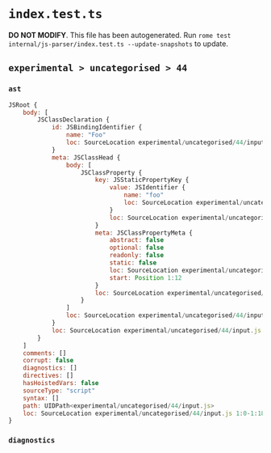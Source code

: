 # `index.test.ts`

**DO NOT MODIFY**. This file has been autogenerated. Run `rome test internal/js-parser/index.test.ts --update-snapshots` to update.

## `experimental > uncategorised > 44`

### `ast`

```javascript
JSRoot {
	body: [
		JSClassDeclaration {
			id: JSBindingIdentifier {
				name: "Foo"
				loc: SourceLocation experimental/uncategorised/44/input.js 1:6-1:9 (Foo)
			}
			meta: JSClassHead {
				body: [
					JSClassProperty {
						key: JSStaticPropertyKey {
							value: JSIdentifier {
								name: "foo"
								loc: SourceLocation experimental/uncategorised/44/input.js 1:12-1:15 (foo)
							}
							loc: SourceLocation experimental/uncategorised/44/input.js 1:12-1:15
						}
						meta: JSClassPropertyMeta {
							abstract: false
							optional: false
							readonly: false
							static: false
							loc: SourceLocation experimental/uncategorised/44/input.js 1:12-1:15
							start: Position 1:12
						}
						loc: SourceLocation experimental/uncategorised/44/input.js 1:12-1:16
					}
				]
				loc: SourceLocation experimental/uncategorised/44/input.js 1:0-1:18
			}
			loc: SourceLocation experimental/uncategorised/44/input.js 1:0-1:18
		}
	]
	comments: []
	corrupt: false
	diagnostics: []
	directives: []
	hasHoistedVars: false
	sourceType: "script"
	syntax: []
	path: UIDPath<experimental/uncategorised/44/input.js>
	loc: SourceLocation experimental/uncategorised/44/input.js 1:0-1:18
}
```

### `diagnostics`

```

```
